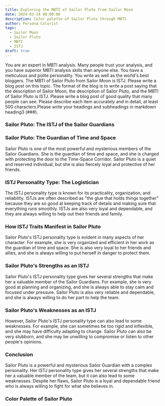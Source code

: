 ```yaml
---
title: Exploring the MBTI of Sailor Pluto from Sailor Moon
date: 2024-03-24 00:00:00
description: Color palette of Sailor Pluto through MBTI
author: Persona Colorist
tags:
  - Sailor Moon
  - Sailor Pluto
  - MBTI
  - ISTJ
draft: true
---
```


You are an expert in MBTI analysis. Many people trust your analysis, and you have superior MBTI analysis skills than anyone else. You have a meticulous and polite personality. You write as well as the world's best bloggers. The MBTI of Sailor Pluto from Sailor Moon is ISTJ. Please write a blog post on this topic. The format of the blog is to write a post saying that the description of Sailor Moon, the description of Sailor Pluto, and the MBTI of Sailor Pluto is ISTJ. Please write a blog post of good quality that many people can see. Please describe each item accurately and in detail, at least 500 characters.Please write your headings and subheadings in markdown heading3 (###).


### Sailor Pluto: The ISTJ of the Sailor Guardians

### Sailor Pluto: The Guardian of Time and Space

Sailor Pluto is one of the most powerful and mysterious members of the Sailor Guardians. She is the guardian of time and space, and she is charged with protecting the door to the Time-Space Corridor. Sailor Pluto is a quiet and reserved individual, but she is also fiercely loyal and protective of her friends.

### ISTJ Personality Type: The Logistician

The ISTJ personality type is known for its practicality, organization, and reliability. ISTJs are often described as "the glue that holds things together" because they are so good at keeping track of details and making sure that everything runs smoothly. ISTJs are also very loyal and dependable, and they are always willing to help out their friends and family.

### How ISTJ Traits Manifest in Sailor Pluto

Sailor Pluto's ISTJ personality type is evident in many aspects of her character. For example, she is very organized and efficient in her work as the guardian of time and space. She is also very loyal to her friends and allies, and she is always willing to put herself in danger to protect them.

### Sailor Pluto's Strengths as an ISTJ

Sailor Pluto's ISTJ personality type gives her several strengths that make her a valuable member of the Sailor Guardians. For example, she is very good at planning and organizing, and she is always able to stay calm and focused under pressure. Sailor Pluto is also very reliable and dependable, and she is always willing to do her part to help the team.

### Sailor Pluto's Weaknesses as an ISTJ

However, Sailor Pluto's ISTJ personality type can also lead to some weaknesses. For example, she can sometimes be too rigid and inflexible, and she may have difficulty adapting to change. Sailor Pluto can also be very stubborn, and she may be unwilling to compromise or listen to other people's opinions.

### Conclusion

Sailor Pluto is a powerful and mysterious Sailor Guardian with a complex personality. Her ISTJ personality type gives her several strengths that make her a valuable member of the team, but it can also lead to some weaknesses. Despite her flaws, Sailor Pluto is a loyal and dependable friend who is always willing to fight for what she believes in.



### Color Palette of Sailor Pluto



